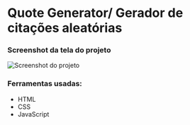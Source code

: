 <h1>Quote Generator/ Gerador de citações aleatórias</h1>
<h3>Screenshot da tela do projeto</h3>
<img src= "https://github.com/lihbolivia/Quote-Generator/blob/main/imagens/telaProjeto.png" alt="Screenshot do projeto">


  <h3>Ferramentas usadas:</h3>
<ul>
  <li>HTML</li>
  <li>CSS</li>
  <li>JavaScript</li>

</ul>
